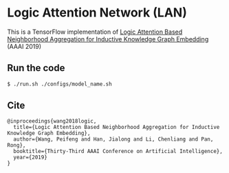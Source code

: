 # Logic Attention Network (LAN)

This is a TensorFlow implementation of [Logic Attention Based Neighborhood Aggregation for Inductive Knowledge Graph Embedding](https://arxiv.org/pdf/1811.01399.pdf) (AAAI 2019)

## Run the code

```bash
$ ./run.sh ./configs/model_name.sh
```

## Cite

```
@inproceedings{wang2018logic,
  title={Logic Attention Based Neighborhood Aggregation for Inductive Knowledge Graph Embedding},
  author={Wang, Peifeng and Han, Jialong and Li, Chenliang and Pan, Rong},
  booktitle={Thirty-Third AAAI Conference on Artificial Intelligence},
  year={2019}
}
```
